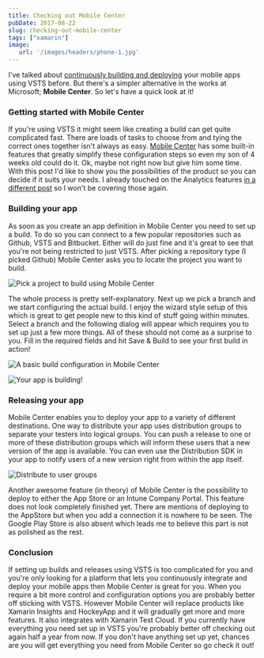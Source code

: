 ```yaml
---
title: Checking out Mobile Center
pubDate: 2017-08-22
slug: checking-out-mobile-center
tags: ["xamarin"]
image:
   url: '/images/headers/phone-1.jpg'
---
```


I've talked about [continuously building and deploying](https://www.thewissen.io/xamarin-devops-build-agent/) your mobile apps using VSTS before. But there's a simpler alternative in the works at Microsoft; **Mobile Center**. So let's have a quick look at it!

### Getting started with Mobile Center

If you're using VSTS it might seem like creating a build can get quite complicated fast. There are loads of tasks to choose from and tying the correct ones together isn't always as easy. [Mobile Center](https://mobile.azure.com) has some built-in features that greatly simplify these configuration steps so even my son of 4 weeks old could do it. Ok, maybe not right now but give him some time. With this post I'd like to show you the possibilities of the product so you can decide if it suits your needs. I already touched on the Analytics features [in a different post](https://www.thewissen.io/crash-reporting-analytics-xamarin/) so I won't be covering those again.

### Building your app

As soon as you create an app definition in Mobile Center you need to set up a build. To do so you can connect to a few popular repositories such as Github, VSTS and Bitbucket. Either will do just fine and it's great to see that you're not being restricted to just VSTS. After picking a repository type (I picked Github) Mobile Center asks you to locate the project you want to build.

![Pick a project to build using Mobile Center](/images/posts/pickproject-1.png)

The whole process is pretty self-explanatory. Next up we pick a branch and we start configuring the actual build. I enjoy the wizard style setup of this which is great to get people new to this kind of stuff going within minutes. Select a branch and the following dialog will appear which requires you to set up just a few more things. All of these should not come as a surprise to you. Fill in the required fields and hit Save & Build to see your first build in action!

![A basic build configuration in Mobile Center](/images/posts/configbuild.png)

![Your app is building!](/images/posts/building.png)

### Releasing your app

Mobile Center enables you to deploy your app to a variety of different destinations. One way to distribute your app uses distribution groups to separate your testers into logical groups. You can push a release to one or more of these distribution groups which will inform these users that a new version of the app is available. You can even use the Distribution SDK in your app to notify users of a new version right from within the app itself.

![Distribute to user groups](/images/posts/distribute.png)

Another awesome feature (in theory) of Mobile Center is the possibility to deploy to either the App Store or an Intune Company Portal. This feature does not look completely finished yet. There are mentions of deploying to the AppStore but when you add a connection it is nowhere to be seen. The Google Play Store is also absent which leads me to believe this part is not as polished as the rest.

### Conclusion

If setting up builds and releases using VSTS is too complicated for you and you're only looking for a platform that lets you continuously integrate and deploy your mobile apps then Mobile Center is great for you. When you require a bit more control and configuration options you are probably better off sticking with VSTS. However Mobile Center will replace products like Xamarin Insights and HockeyApp and it will gradually get more and more features. It also integrates with Xamarin Test Cloud. If you currently have everything you need set up in VSTS you're probably better off checking out again half a year from now. If you don't have anything set up yet, chances are you will get everything you need from Mobile Center so go check it out!